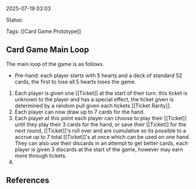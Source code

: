 2025-07-19 03:03

Status:

Tags: [[Card Game Prototype]]

## Card Game Main Loop
The main loop of the game is as follows.
- Pre-hand: each player starts with 5 hearts and a deck of standard 52 cards, the first to lose all 5 hearts loses the game.

1. Each player is given one [[Ticket]] at the start of their turn. this ticket is unknown to the player and has a special effect, the ticket given is determined by a random pull given each tickets [[Ticket Rarity]].
2. Each player can now draw up to 7 cards for the hand.
3. Each player at this point each player can choose to play their [[Ticket]] until they play their 3 cards for the hand, or save their [[Ticket]] for the next round, [[Ticket]]'s roll over and are cumulative so its possible to a accrue up to 7 total [[Ticket]]'s at once which can be used on one hand. They can also use their discards in an attempt to get better cards, each player is given 3 discards at the start of the game, however may earn more through tickets. 
4. 
 

## References
